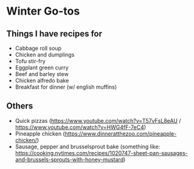 # Winter Go-tos

## Things I have recipes for

- Cabbage roll soup
- Chicken and dumplings
- Tofu stir-fry
- Eggplant green curry
- Beef and barley stew
- Chicken alfredo bake
- Breakfast for dinner (w/ english muffins)

## Others

- Quick pizzas (https://www.youtube.com/watch?v=T57vFsL8eAU / https://www.youtube.com/watch?v=HWG4fF-7eC4)
- Pineapple chicken (https://www.dinneratthezoo.com/pineapple-chicken/)
- Sausage, pepper and brusselsprout bake (something like: https://cooking.nytimes.com/recipes/1020747-sheet-pan-sausages-and-brussels-sprouts-with-honey-mustard)
